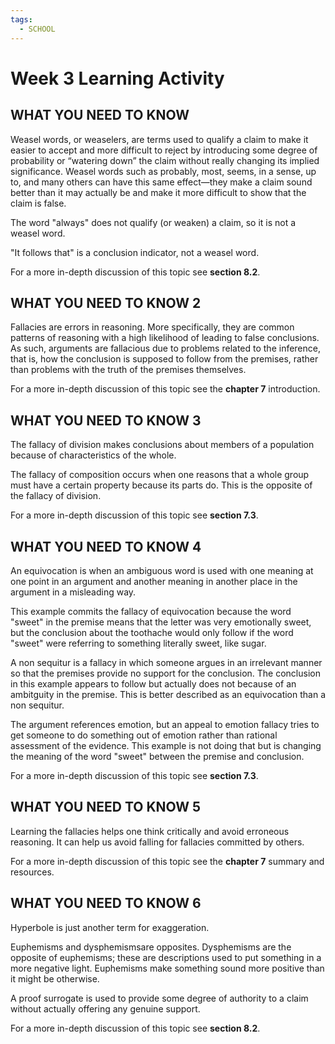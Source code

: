 ```yaml
---
tags:
  - SCHOOL
---
```


# Week 3 Learning Activity

## WHAT YOU NEED TO KNOW

Weasel words, or weaselers, are terms used to qualify a claim to make it easier to accept and more difficult to reject by introducing some degree of probability or “watering down” the claim without really changing its implied significance. Weasel words such as probably, most, seems, in a sense, up to, and many others can have this same effect—they make a claim sound better than it may actually be and make it more difficult to show that the claim is false.

The word "always" does not qualify (or weaken) a claim, so it is not a weasel word.

"It follows that" is a conclusion indicator, not a weasel word.

For a more in-depth discussion of this topic see **section 8.2**.

## WHAT YOU NEED TO KNOW 2

Fallacies are errors in reasoning. More specifically, they are common patterns of reasoning with a high likelihood of leading to false conclusions. As such, arguments are fallacious due to problems related to the inference, that is, how the conclusion is supposed to follow from the premises, rather than problems with the truth of the premises themselves.

For a more in-depth discussion of this topic see the **chapter 7** introduction.

## WHAT YOU NEED TO KNOW 3

The fallacy of division makes conclusions about members of a population because of characteristics of the whole.

The fallacy of composition occurs when one reasons that a whole group must have a certain property because its parts do. This is the opposite of the fallacy of division.

For a more in-depth discussion of this topic see **section 7.3**.

## WHAT YOU NEED TO KNOW 4

An equivocation is when an ambiguous word is used with one meaning at one point in an argument and another meaning in another place in the argument in a misleading way.

This example commits the fallacy of equivocation because the word "sweet" in the premise means that the letter was very emotionally sweet, but the conclusion about the toothache would only follow if the word "sweet" were referring to something literally sweet, like sugar.

A non sequitur is a fallacy in which someone argues in an irrelevant manner so that the premises provide no support for the conclusion. The conclusion in this example appears to follow but actually does not because of an ambitguity in the premise. This is better described as an equivocation than a non sequitur.

The argument references emotion, but an appeal to emotion fallacy tries to get someone to do something out of emotion rather than rational assessment of the evidence. This example is not doing that but is changing the meaning of the word "sweet" between the premise and conclusion.

For a more in-depth discussion of this topic see **section 7.3**.

## WHAT YOU NEED TO KNOW 5

Learning the fallacies helps one think critically and avoid erroneous reasoning. It can help us avoid falling for fallacies committed by others.

For a more in-depth discussion of this topic see the **chapter 7** summary and resources.

## WHAT YOU NEED TO KNOW 6

Hyperbole is just another term for exaggeration.

Euphemisms and dysphemismsare opposites. Dysphemisms are the opposite of euphemisms; these are descriptions used to put something in a more negative light. Euphemisms make something sound more positive than it might be otherwise.

A proof surrogate is used to provide some degree of authority to a claim without actually offering any genuine support.

For a more in-depth discussion of this topic see **section 8.2**.
